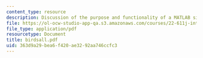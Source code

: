 ```yaml
---
content_type: resource
description: Discussion of the purpose and functionality of a MATLAB simulation.
file: https://ol-ocw-studio-app-qa.s3.amazonaws.com/courses/22-611j-introduction-to-plasma-physics-i-fall-2003/363d9a29bea6f420ae3292aa746ccfc3_birdsall.pdf
file_type: application/pdf
resourcetype: Document
title: birdsall.pdf
uid: 363d9a29-bea6-f420-ae32-92aa746ccfc3
---
```

